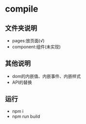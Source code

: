 # compile

## 文件夹说明
- pages:放页面(√)
- component:组件(未实现)

## 其他说明
- dom的内嵌值、内嵌事件、内嵌样式
- API的替换


## 运行
- npm i
- npm run build